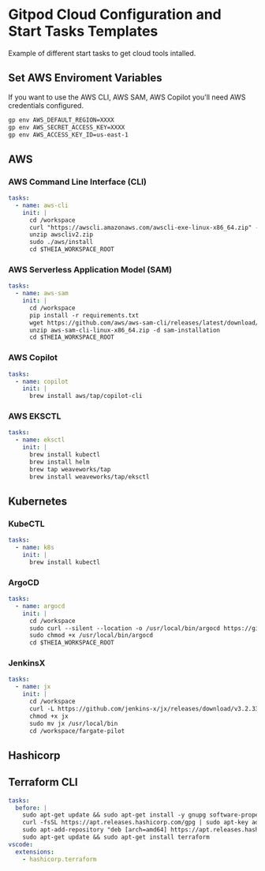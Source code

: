 # Gitpod Cloud Configuration and Start Tasks Templates

Example of different start tasks to get cloud tools intalled.

## Set AWS Enviroment Variables

If you want to use the AWS CLI, AWS SAM, AWS Copilot you'll need AWS credentials configured.

```sh
gp env AWS_DEFAULT_REGION=XXXX
gp env AWS_SECRET_ACCESS_KEY=XXXX
gp env AWS_ACCESS_KEY_ID=us-east-1
```


## AWS

### AWS Command Line Interface (CLI)

```yml
tasks:
  - name: aws-cli
    init: |
      cd /workspace
      curl "https://awscli.amazonaws.com/awscli-exe-linux-x86_64.zip" -o "awscliv2.zip"
      unzip awscliv2.zip
      sudo ./aws/install
      cd $THEIA_WORKSPACE_ROOT
```

### AWS Serverless Application Model (SAM)

```yml
tasks:
  - name: aws-sam
    init: |
      cd /workspace
      pip install -r requirements.txt
      wget https://github.com/aws/aws-sam-cli/releases/latest/download/aws-sam-cli-linux-x86_64.zip
      unzip aws-sam-cli-linux-x86_64.zip -d sam-installation
      cd $THEIA_WORKSPACE_ROOT
```

### AWS Copilot

```yml
tasks:
  - name: copilot
    init: |
      brew install aws/tap/copilot-cli
```

### AWS EKSCTL

```yml
tasks:
  - name: eksctl
    init: |
      brew install kubectl
      brew install helm
      brew tap weaveworks/tap
      brew install weaveworks/tap/eksctl
```

## Kubernetes

### KubeCTL

```yml
tasks:
  - name: k8s
    init: |
      brew install kubectl
```

### ArgoCD

```yml
tasks:
  - name: argocd
    init: |
      cd /workspace
      sudo curl --silent --location -o /usr/local/bin/argocd https://github.com/argoproj/argo-cd/releases/download/v2.0.4/argocd-linux-amd64
      sudo chmod +x /usr/local/bin/argocd
      cd $THEIA_WORKSPACE_ROOT
```

### JenkinsX
```yml
tasks:
  - name: jx
    init: |
      cd /workspace
      curl -L https://github.com/jenkins-x/jx/releases/download/v3.2.339/jx-linux-amd64.tar.gz | tar xzv
      chmod +x jx 
      sudo mv jx /usr/local/bin
      cd /workspace/fargate-pilot
```

## Hashicorp

## Terraform CLI

```yml
tasks:
  before: |
    sudo apt-get update && sudo apt-get install -y gnupg software-properties-common curl
    curl -fsSL https://apt.releases.hashicorp.com/gpg | sudo apt-key add -
    sudo apt-add-repository "deb [arch=amd64] https://apt.releases.hashicorp.com $(lsb_release -cs) main"
    sudo apt-get update && sudo apt-get install terraform
vscode:
  extensions:
    - hashicorp.terraform
```